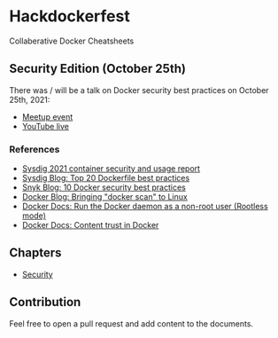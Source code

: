 # Hackdockerfest
Collaberative Docker Cheatsheets

## Security Edition (October 25th)

There was / will be a talk on Docker security best practices on October 25th, 2021:

- [Meetup event](https://www.meetup.com/Docker-Switzerland/events/281118699/)
- [YouTube live](https://www.youtube.com/watch?v=S7T2y6UjQmQ)

### References

- [Sysdig 2021 container security and usage report](https://sysdig.com/blog/sysdig-2021-container-security-usage-report/)
- [Sysdig Blog: Top 20 Dockerfile best practices](https://sysdig.com/blog/dockerfile-best-practices/)
- [Snyk Blog: 10 Docker security best practices](https://snyk.io/blog/10-docker-image-security-best-practices/)
- [Docker Blog: Bringing "docker scan" to Linux](https://www.docker.com/blog/bringing-docker-scan-to-linux/)
- [Docker Docs: Run the Docker daemon as a non-root user (Rootless mode)](https://docs.docker.com/engine/security/rootless/)
- [Docker Docs: Content trust in Docker](https://docs.docker.com/engine/security/rootless/)

## Chapters

- [Security](Security.md)

## Contribution

Feel free to open a pull request and add content to the documents.

